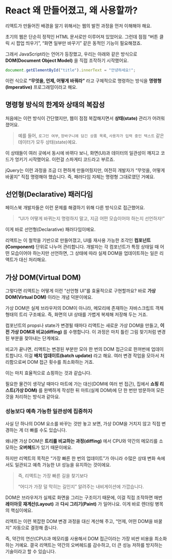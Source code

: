 # React 왜 만들어졌고, 왜 사용할까?

리액트가 만들어진 배경을 알기 위해서는 웹의 발전 과정을 먼저 이해해야 해요.

초기의 웹은 단순히 정적인 HTML 문서로만 이루어져 있었어요.
그런데 점점 “버튼 클릭 시 팝업 띄우기”, “화면 일부만 바꾸기” 같은 동적인 기능이 필요해졌죠.

그래서 JavaScript라는 언어가 등장했고, 우리는 아래와 같은 방식으로 **DOM(Document Object Model)** 을 직접 조작하기 시작했어요.

```JavaScript
document.getElementById("title").innerText = "안녕하세요!";
```
이런 식으로 **“무엇을, 언제, 어떻게 바꿔라”** 라고 구체적으로 명령하는 방식을 **명령형(Imperative)** 프로그래밍이라고 해요.

## 명령형 방식의 한계와 상태의 복잡성

처음에는 이런 방식이 간단했지만, 웹이 점점 복잡해지면서 **상태(state)** 관리가 어려워졌어요.
> 예를 들어, `로그인 여부`, `장바구니에 담긴 상품 목록`, `사용자가 입력 중인 텍스트` 같은 데이터가 모두 상태(state)예요.

이 상태들이 여러 곳에서 동시에 바뀌다 보니, 화면(UI)과 데이터의 일관성이 깨지고 코드가 엉키기 시작했어요. 이런걸 스파게티 코드라고 부르죠.

jQuery는 이런 과정을 조금 더 편하게 만들어줬지만, 여전히 개발자가 “무엇을, 어떻게 바꿀지” 직접 명령해야 했습니다. 즉, 패러다임 자체는 명령형 그대로였던 거예요.

##  선언형(Declarative) 패러다임

페이스북 개발자들은 이런 문제를 해결하기 위해 다른 방식으로 접근했어요.
> “UI가 어떻게 바뀌는지 명령하지 말고, 지금 어떤 모습이어야 하는지 선언하자!”

이게 바로 선언형(Declarative) 패러다임이에요.

리액트는 이 철학을 기반으로 만들어졌고, UI를 재사용 가능한 조각인 **컴포넌트(Component)** 단위로 나누어 관리합니다. 
개발자는 각 컴포넌트가 특정 상태일 때 어떤 모습이어야 하는지만 선언하면, 그 상태에 따라 실제 DOM을 업데이트하는 일은 리액트가 대신 처리해요.

## 가상 DOM(Virtual DOM)

그렇다면 리액트는 어떻게 이런 “선언형 UI”를 효율적으로 구현할까요? 바로 **가상 DOM(Virtual DOM)** 이라는 개념 덕분이에요.

가상 DOM은 실제 브라우저의 DOM이 아니라, 메모리에 존재하는 자바스크립트 객체 형태의 트리 구조예요. 즉, 화면의 UI 상태를 가볍게 복제해 저장해 두는 거죠.

컴포넌트의 props나 state가 변경될 때마다 리액트는 새로운 가상 DOM을 만들고, **이전 가상 DOM과 비교(diffing)** 를 수행합니다. 이 과정은 마치 틀린 그림 찾기처럼 변경된 부분을 찾아내는 단계예요.

비교가 끝나면, 리액트는 변경된 부분만 모아 한 번의 DOM 접근으로 한꺼번에 업데이트합니다. 이걸 **배치 업데이트(batch update)** 라고 해요. 여러 변경 작업을 모아서 처리함으로써 DOM 접근 횟수를 최소화하는 거죠.

이는 마치 효율적으로 쇼핑하는 것과 같습니다.

필요한 물건이 생각날 때마다 마트에 가는 대신(DOM에 여러 번 접근), 집에서 **쇼핑 리스트(가상 DOM)** 를 완벽하게 작성한 뒤 마트(실제 DOM)에 단 한 번만 방문하여 모든 것을 처리하는 방식과 같아요.


### 성능보다 예측 가능한 일관성에 집중하자

사실 단 하나의 DOM 요소를 바꾸는 것만 놓고 보면, 가상 DOM을 거치지 않고 직접 변경하는 게 더 빠를 수도 있습니다.

왜냐면 가상 DOM은 **트리를 비교하는 과정(diffing)** 에서 CPU와 약간의 메모리를 소모하는 **오버헤드**가 있기 때문이에요.

하지만 리액트의 목적은 “가장 빠른 한 번의 업데이트”가 아니라 수많은 상태 변화 속에서도 일관되고 예측 가능한 UI 성능을 유지하는 것이에요.

> 즉, 리액트는 가장 빠른 길을 찾기보다
>
> “어디가 가장 덜 막히는 길인지” 알려주는 내비게이션에 가깝습니다.

DOM은 브라우저가 실제로 화면을 그리는 구조이기 때문에, 이걸 직접 조작하면 매번 **레이아웃 재계산(Layout)** 과 **다시 그리기(Paint)** 가 일어나요. 이게 바로 렌더링 병목의 핵심이에요.

리액트는 이런 복잡한 DOM 변경 과정을 대신 계산해 주고, “언제, 어떤 DOM을 바꿀지” 자동으로 결정해 줍니다.

즉, 약간의 연산(CPU)과 메모리를 사용해서 DOM 접근이라는 가장 비싼 비용을 최소화하는 거예요. 결국 리액트는 약간의 오버헤드를 감수하고, 더 큰 성능 저하를 방지하는 기술이라고 할 수 있습니다.
